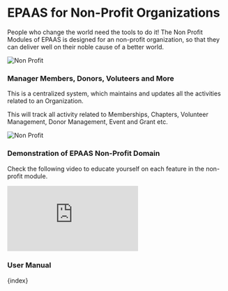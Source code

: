 <!-- add-breadcrumbs -->
# EPAAS for Non-Profit Organizations

People who change the world need the tools to do it! The Non Profit Modules of EPAAS is designed for an non-profit organization, so that they can deliver well on their noble cause of a better world.

<img class="screenshot" alt="Non Profit" src="{{docs_base_url}}/assets/img/non_profit/non-profit-hero-linus.png">

### Manager Members, Donors, Voluteers and More

This is a centralized system, which maintains and updates all the activities related to an Organization.

This will track all activity related to Memberships, Chapters, Volunteer Management, Donor Management, Event and Grant etc.

<img class="screenshot" alt="Non Profit" src="{{docs_base_url}}/assets/img/non_profit/chapter.png">

### Demonstration of EPAAS Non-Profit Domain

Check the following video to educate yourself on each feature in the non-profit module.

<div>
    <div class='embed-container'>
        <iframe src='https://www.youtube.com/embed/p3l0Kq-TU5Y' frameborder='0' allowfullscreen>
        </iframe>
    </div>
<div>

### User Manual

{index}